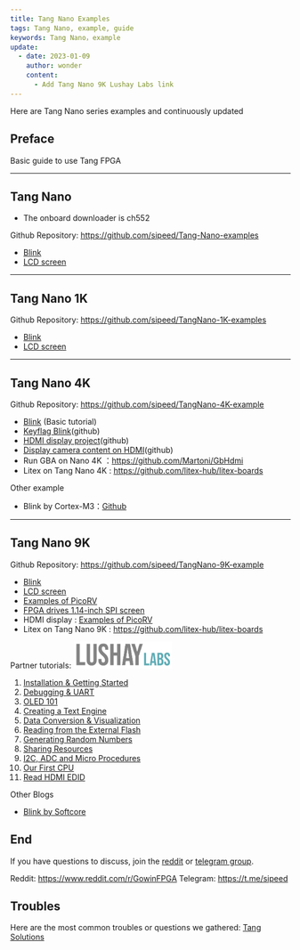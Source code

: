 ```yaml
---
title: Tang Nano Examples
tags: Tang Nano, example, guide
keywords: Tang Nano，example
update:
  - date: 2023-01-09
    author: wonder
    content:
      - Add Tang Nano 9K Lushay Labs link
---
```


Here are Tang Nano series examples and continuously updated

## Preface

Basic guide to use Tang FPGA

<!-- Before reading, we suggest using this [Programmer](https://dl.sipeed.com/shareURL/TANG/programmer) not that installed with IDE

In addition, we are glad you submit or provide a example, and if you have any feasible ideas, you can come up and we'll try it if possible. -->

---

## Tang Nano

- The onboard downloader is ch552

Github Repository:
https://github.com/sipeed/Tang-Nano-examples

- [Blink](./../Tang-Nano/examples/led/led.md)
- [LCD screen](./../Tang-Nano/examples/lcd.md)

---

## Tang Nano 1K

Github Repository:
https://github.com/sipeed/TangNano-1K-examples

- [Blink](./../Tang-Nano-1K/examples/led/led.md)
- [LCD screen](./../Tang-Nano-1K/examples/lcd.md)

---
## Tang Nano 4K

Github Repository:
https://github.com/sipeed/TangNano-4K-example

- [Blink](./../Tang-Nano-4K/examples/led.md) (Basic tutorial)
- [Keyflag Blink](https://github.com/sipeed/TangNano-4K-example/tree/main/key_blink)(github)
- [HDMI display project](https://github.com/sipeed/TangNano-4K-example/tree/main/hdmi_720p)(github)
- [Display camera content on HDMI](https://github.com/sipeed/TangNano-4K-example/tree/main/camera_hdmi)(github)
- Run GBA on Nano 4K ：https://github.com/Martoni/GbHdmi
- Litex on Tang Nano 4K : https://github.com/litex-hub/litex-boards

Other example

- Blink by Cortex-M3：[Github](https://github.com/verilog-indeed/gowin_fpga_tutorials)

---
## Tang Nano 9K

Github Repository:
https://github.com/sipeed/TangNano-9K-example

- [Blink](./../Tang-Nano-9K/examples/led.md)
- [LCD screen](./../Tang-Nano-9K/examples/rgb_screen.md)
- [Examples of PicoRV](./../Tang-Nano-9K/examples/picorv.md)
- [FPGA drives 1.14-inch SPI screen](./../Tang-Nano-9K/examples/spi_lcd.md)
- HDMI display : [Examples of PicoRV](./../Tang-Nano-9K/examples/picorv.md)
- Litex on Tang Nano 9K : https://github.com/litex-hub/litex-boards

Partner tutorials:
<a href="https://learn.lushaylabs.com/tang-nano-series/"><img src="./../../../zh/tang/Tang-Nano-Doc/assets/lushaylab_logo.png" alt="lushaylab_logo" width="35%"></a>

1. [Installation & Getting Started](https://learn.lushaylabs.com/getting-setup-with-the-tang-nano-9k/)
2. [Debugging & UART](https://learn.lushaylabs.com/tang-nano-9k-debugging/)
3. [OLED 101](https://learn.lushaylabs.com/tang-nano-9k-graphics/)
4. [Creating a Text Engine](https://learn.lushaylabs.com/tang-nano-9k-creating-a-text-engine/)
5. [Data Conversion & Visualization](https://learn.lushaylabs.com/tang-nano-9k-data-visualization/)
6. [Reading from the External Flash](https://learn.lushaylabs.com/tang-nano-9k-reading-the-external-flash/)
7. [Generating Random Numbers](https://learn.lushaylabs.com/tang-nano-9k-generating-random/)
8. [Sharing Resources](https://learn.lushaylabs.com/tang-nano-9k-sharing-resources/)
9. [I2C, ADC and Micro Procedures](https://learn.lushaylabs.com/i2c-adc-micro-procedures/)
10. [Our First CPU](https://learn.lushaylabs.com/tang-nano-9k-first-processor/)
11. [Read HDMI EDID](https://learn.lushaylabs.com/tang-nano-9k-project-edid/)

Other Blogs

- [Blink by Softcore](https://blog.ruux.de/tang-nano-9k-softcore-blink)

## End

If you have questions to discuss, join the [reddit](https://www.reddit.com/r/GowinFPGA) or [telegram group](https://t.me/sipeed).

Reddit: https://www.reddit.com/r/GowinFPGA
Telegram: https://t.me/sipeed

## Troubles

Here are the most common troubles or questions we gathered: [Tang Solutions](https://wiki.sipeed.com/hardware/en/tang/Tang-Nano-Doc/questions.html)